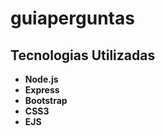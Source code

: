 # guiaperguntas


## Tecnologias Utilizadas

- **Node.js**
- **Express**
- **Bootstrap**
- **CSS3**
- **EJS**

